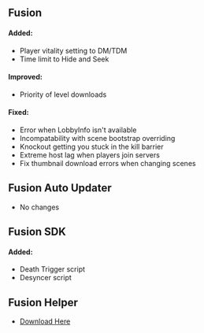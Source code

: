## **Fusion**
#### Added:
- Player vitality setting to DM/TDM
- Time limit to Hide and Seek
#### Improved:
- Priority of level downloads
#### Fixed:
- Error when LobbyInfo isn't available
- Incompatability with scene bootstrap overriding
- Knockout getting you stuck in the kill barrier
- Extreme host lag when players join servers
- Fix thumbnail download errors when changing scenes

## **Fusion Auto Updater**
- No changes

## **Fusion SDK**
#### Added:
- Death Trigger script
- Desyncer script

## **Fusion Helper**
- [Download Here](https://github.com/Lakatrazz/Fusion-Helper/releases/latest)
